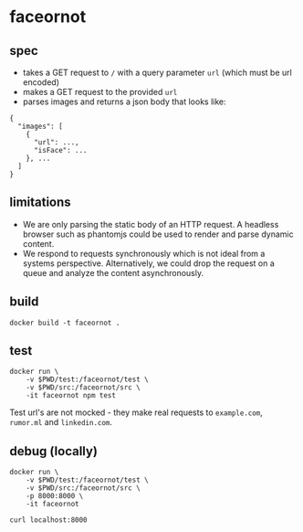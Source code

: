 # faceornot

## spec
- takes a GET request to `/` with a query parameter `url` (which must be url
  encoded)
- makes a GET request to the provided `url`
- parses images and returns a json body that looks like:
```
{
  "images": [
    {
      "url": ...,
      "isFace": ...
    }, ...
  ]
}
```

## limitations
- We are only parsing the static body of an HTTP request. A headless browser
  such as phantomjs could be used to render and parse dynamic content.
- We respond to requests synchronously which is not ideal from a systems
  perspective. Alternatively, we could drop the request on a queue and
  analyze the content asynchronously.

## build
```
docker build -t faceornot .
```

## test
```
docker run \
    -v $PWD/test:/faceornot/test \
    -v $PWD/src:/faceornot/src \
    -it faceornot npm test
```
Test url's are not mocked - they make real requests to `example.com`,
`rumor.ml` and `linkedin.com`.

## debug (locally)
```
docker run \
    -v $PWD/test:/faceornot/test \
    -v $PWD/src:/faceornot/src \
    -p 8000:8000 \
    -it faceornot
```
```
curl localhost:8000
```
